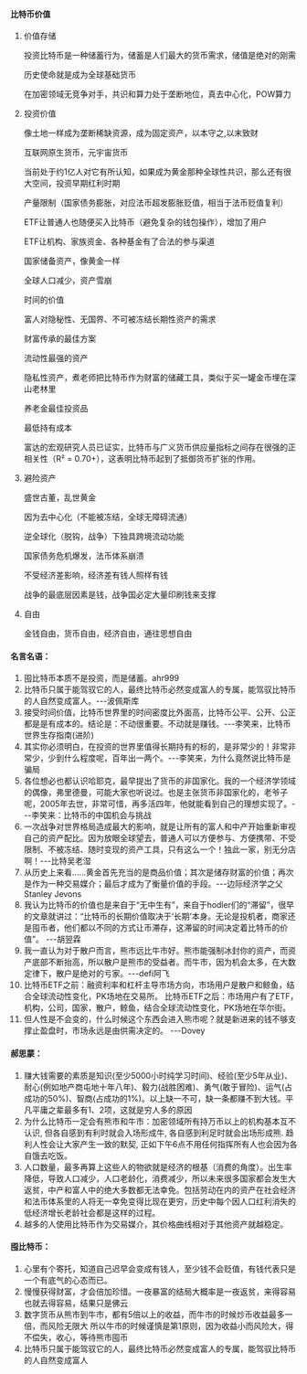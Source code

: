 #### 比特币价值
1. 价值存储

   投资比特币是一种储蓄行为，储蓄是人们最大的货币需求，储值是绝对的刚需

   历史使命就是成为全球基础货币

   在加密领域无竞争对手，共识和算力处于垄断地位，真去中心化，POW算力
2. 投资价值

   像土地一样成为垄断稀缺资源，成为固定资产，以本守之,以末致财

   互联网原生货币，元宇宙货币

   当前处于约1亿人对它有所认知，如果成为黄金那种全球性共识，那么还有很大空间，投资早期红利时期

   产量限制（国家债务膨胀，对应法币超发膨胀贬值，相当于法币贬值复利）

   ETF让普通人也随便买入比特币（避免复杂的钱包操作），增加了用户

   ETF让机构、家族资金、各种基金有了合法的参与渠道

   国家储备资产，像黄金一样

   全球人口减少，资产雪崩

   时间的价值

   富人对隐秘性、无国界、不可被冻结长期性资产的需求

   财富传承的最佳方案

   流动性最强的资产

   隐私性资产，煮老师把比特币作为财富的储藏工具，类似于买一罐金币埋在深山老林里

   养老金最佳投资品

   最低持有成本

   富达的宏观研究人员已证实，比特币与广义货币供应量指标之间存在很强的正相关性（R² = 0.70+），这表明比特币起到了抵御货币扩张的作用。
4. 避险资产

   盛世古董，乱世黄金

   因为去中心化（不能被冻结，全球无障碍流通）

   逆全球化（脱钩，战争）下独具跨境流动功能

   国家债务危机爆发，法币体系崩溃

   不受经济差影响，经济差有钱人照样有钱


   战争的最底层因素是钱，战争国必定大量印刷钱来支撑
5. 自由

   金钱自由，货币自由，经济自由，通往思想自由

#### 名言名语：

1. 囤比特币本质不是投资，而是储蓄。ahr999
2. 比特币只属于能驾驭它的人，最终比特币必然变成富人的专属，能驾驭比特币的人自然变成富人。---波佩斯库
3. 接受时间价值，比特币世界里的时间密度比外面高，比特币公平、公开、公正都是是有成本的。结论是：不动很重要。不动就是赚钱。---李笑来，比特币世界生存指南(进阶)
4. 其实你必须明白，在投资的世界里值得长期持有的标的，是非常少的！非常非常少，少到什么程度呢，百年出一两个。---李笑来，为什么竟然说比特币是骗局
5. 各位想必也都认识哈耶克，最早提出了货币的非国家化。我的一个经济学领域的偶像，弗里德曼，可能大家也听说过。也是主张货币非国家化的，老爷子呢，2005年去世，非常可惜，再多活四年，他就能看到自己的理想实现了。---李笑来：比特币的中国机会与挑战
6. 一次战争对世界格局造成最大的影响，就是让所有的富人和中产开始重新审视自己的资产配比。因为放眼全球望去，普通人可以方便参与、方便携带、不受限制、不被冻结、随时变现的资产工具，只有这么一个！独此一家，别无分店啊！---比特吴老湿
7. 从历史上来看……黄金首先充当的是商品价值；其次是储存财富的价值；再次是作为一种交易媒介；最后才成为了衡量价值的手段。---边际经济学之父Stanley Jevons
8. 我认为比特币的价值也是来自于“无中生有”，来自于hodler们的“滞留”，很早的文章就讲过：“比特币的长期价值取决于‘长期’本身。无论是投机者，商家还是囤币者，他们都以不同的方式让币滞存，这滞留的时间决定着比特币的价值”。 ---胡翌霖
9. 我一直认为对于散户而言，熊市远比牛市好。熊市能强制冰封你的资产，而资产底部不断抬高，所以散户是熊市的受益者。而牛市，因为机会太多，在大数定律下，散户是绝对的亏家。---defi阿飞
10. 比特币ETF之前：融资利率和杠杆主导市场方向，市场用户是散户和鲸鱼，结合全球流动性变化，PK场地在交易所。 比特币ETF之后：市场用户有了ETF，机构，公司，国家，散户，鲸鱼，结合全球流动性变化，PK场地在华尔街。
11. 但人性是不会变的，什么时候这个东西会进入熊市呢？就是新进来的钱不够支撑止盈盘时，市场永远是由供需决定的。 ---Dovey
    



#### 郝思蒙：
1. 赚大钱需要的素质是知识(至少5000小时纯学习时间)、经验(至少5年从业)、耐心(例如地产商屯地十年八年)、毅力(战胜困难)、勇气(敢于冒险)、运气(占成功的50%)、智商(占成功的1%)。以上缺一不可，缺一条都赚不到大钱。平凡平庸之辈最多有1、2项，这就是穷人多的原因
2. 为什么比特币一定会有熊市和牛市：加密领域所有持万币以上的机构基本互不认识, 但各自感到有利时就会入场形成牛, 各自感到利足时就会出场形成熊. 趋利人性会让大家产生一致的默契, 正如下午6点不用任何指挥所有人也会因为各自饿去吃饭。
3. 人口数量，最多再算上这些人的物欲就是经济的根基（消费的角度）。出生率降低，导致人口减少，人口老龄化，消费减少，所以未来很多国家都会发生大返贫，中产和富人中的绝大多数都无法幸免。包括劳动在内的资产在社会经济和法币体系里的人将无一幸免变得比现在更穷，历史中每个因人口红利消失的低经济增长老龄社会都是这样的过程。
4. 越多的人使用比特币作为交易媒介，其价格曲线相对于其他资产就越稳定。
   



#### 囤比特币：
1. 心里有个寄托，知道自己迟早会变成有钱人，至少钱不会贬值，有钱代表只是一个有底气的心态而已。
2. 慢慢获得财富，才会倍加珍惜。一夜暴富的结局大概率是一夜返贫，来得容易也就去得容易，结果只是佛云
3. 数字货币从熊市到牛市，都有5倍以上的收益，而牛市的时候炒币收益最多一倍，而风险无限大
   所以牛市的时候谨慎是第1原则，因为收益小而风险大，得不偿失，收心，等待熊市囤币
4. 比特币只属于能驾驭它的人，最终比特币必然变成富人的专属，能驾驭比特币的人自然变成富人


